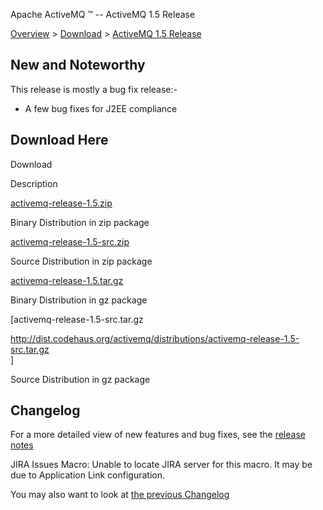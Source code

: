 Apache ActiveMQ ™ -- ActiveMQ 1.5 Release 

[Overview](overview.html) > [Download](download.html) > [ActiveMQ 1.5 Release](activemq-15-release.html)


New and Noteworthy
------------------

This release is mostly a bug fix release:-

*   A few bug fixes for J2EE compliance

Download Here
-------------

Download

Description

[activemq-release-1.5.zip](http://dist.codehaus.org/activemq/distributions/activemq-release-1.5.zip)

Binary Distribution in zip package

[activemq-release-1.5-src.zip](http://dist.codehaus.org/activemq/distributions/activemq-release-1.5-src.zip)

Source Distribution in zip package

[activemq-release-1.5.tar.gz](http://dist.codehaus.org/activemq/distributions/activemq-release-1.5.tar.gz)

Binary Distribution in gz package

\[activemq-release-1.5-src.tar.gz

http://dist.codehaus.org/activemq/distributions/activemq-release-1.5-src.tar.gz  
\]

Source Distribution in gz package

Changelog
---------

For a more detailed view of new features and bug fixes, see the [release notes](http://jira.activemq.org/jira/secure/ReleaseNote.jspa?version=11422&styleName=Html&projectId=10520&Create=Create)

JIRA Issues Macro: Unable to locate JIRA server for this macro. It may be due to Application Link configuration.

You may also want to look at [the previous Changelog](activemq-14-release.html)

